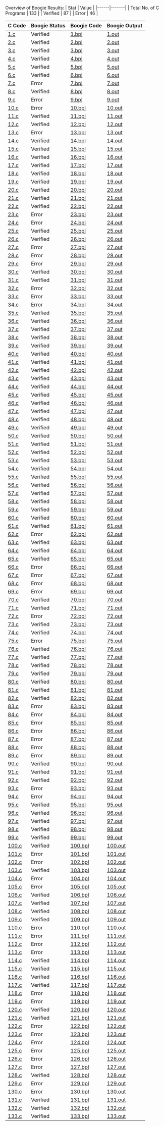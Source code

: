 Overview of Boogie Results:
| Stat | Value |
|------|-------|
| Total No. of C Programs | 133 |
| Verified | 87 |
| Error | 46 |

| C Code | Boogie Status | Boogie Code | Boogie Output |
|--------|---------------|-------------|---------------|
| [1.c](./c_benchmark/1.c) | Verified | [1.bpl](./boogie_fixed2/1.bpl) | [1.out](./boogie_fixed2/1.out) |
| [2.c](./c_benchmark/2.c) | Verified | [2.bpl](./boogie_fixed2/2.bpl) | [2.out](./boogie_fixed2/2.out) |
| [3.c](./c_benchmark/3.c) | Verified | [3.bpl](./boogie_fixed2/3.bpl) | [3.out](./boogie_fixed2/3.out) |
| [4.c](./c_benchmark/4.c) | Verified | [4.bpl](./boogie_fixed2/4.bpl) | [4.out](./boogie_fixed2/4.out) |
| [5.c](./c_benchmark/5.c) | Verified | [5.bpl](./boogie_fixed2/5.bpl) | [5.out](./boogie_fixed2/5.out) |
| [6.c](./c_benchmark/6.c) | Verified | [6.bpl](./boogie_fixed2/6.bpl) | [6.out](./boogie_fixed2/6.out) |
| [7.c](./c_benchmark/7.c) | Error | [7.bpl](./boogie_fixed2/7.bpl) | [7.out](./boogie_fixed2/7.out) |
| [8.c](./c_benchmark/8.c) | Verified | [8.bpl](./boogie_fixed2/8.bpl) | [8.out](./boogie_fixed2/8.out) |
| [9.c](./c_benchmark/9.c) | Error | [9.bpl](./boogie_fixed2/9.bpl) | [9.out](./boogie_fixed2/9.out) |
| [10.c](./c_benchmark/10.c) | Error | [10.bpl](./boogie_fixed2/10.bpl) | [10.out](./boogie_fixed2/10.out) |
| [11.c](./c_benchmark/11.c) | Verified | [11.bpl](./boogie_fixed2/11.bpl) | [11.out](./boogie_fixed2/11.out) |
| [12.c](./c_benchmark/12.c) | Verified | [12.bpl](./boogie_fixed2/12.bpl) | [12.out](./boogie_fixed2/12.out) |
| [13.c](./c_benchmark/13.c) | Error | [13.bpl](./boogie_fixed2/13.bpl) | [13.out](./boogie_fixed2/13.out) |
| [14.c](./c_benchmark/14.c) | Verified | [14.bpl](./boogie_fixed2/14.bpl) | [14.out](./boogie_fixed2/14.out) |
| [15.c](./c_benchmark/15.c) | Verified | [15.bpl](./boogie_fixed2/15.bpl) | [15.out](./boogie_fixed2/15.out) |
| [16.c](./c_benchmark/16.c) | Verified | [16.bpl](./boogie_fixed2/16.bpl) | [16.out](./boogie_fixed2/16.out) |
| [17.c](./c_benchmark/17.c) | Verified | [17.bpl](./boogie_fixed2/17.bpl) | [17.out](./boogie_fixed2/17.out) |
| [18.c](./c_benchmark/18.c) | Verified | [18.bpl](./boogie_fixed2/18.bpl) | [18.out](./boogie_fixed2/18.out) |
| [19.c](./c_benchmark/19.c) | Verified | [19.bpl](./boogie_fixed2/19.bpl) | [19.out](./boogie_fixed2/19.out) |
| [20.c](./c_benchmark/20.c) | Verified | [20.bpl](./boogie_fixed2/20.bpl) | [20.out](./boogie_fixed2/20.out) |
| [21.c](./c_benchmark/21.c) | Verified | [21.bpl](./boogie_fixed2/21.bpl) | [21.out](./boogie_fixed2/21.out) |
| [22.c](./c_benchmark/22.c) | Verified | [22.bpl](./boogie_fixed2/22.bpl) | [22.out](./boogie_fixed2/22.out) |
| [23.c](./c_benchmark/23.c) | Error | [23.bpl](./boogie_fixed2/23.bpl) | [23.out](./boogie_fixed2/23.out) |
| [24.c](./c_benchmark/24.c) | Error | [24.bpl](./boogie_fixed2/24.bpl) | [24.out](./boogie_fixed2/24.out) |
| [25.c](./c_benchmark/25.c) | Verified | [25.bpl](./boogie_fixed2/25.bpl) | [25.out](./boogie_fixed2/25.out) |
| [26.c](./c_benchmark/26.c) | Verified | [26.bpl](./boogie_fixed2/26.bpl) | [26.out](./boogie_fixed2/26.out) |
| [27.c](./c_benchmark/27.c) | Error | [27.bpl](./boogie_fixed2/27.bpl) | [27.out](./boogie_fixed2/27.out) |
| [28.c](./c_benchmark/28.c) | Error | [28.bpl](./boogie_fixed2/28.bpl) | [28.out](./boogie_fixed2/28.out) |
| [29.c](./c_benchmark/29.c) | Error | [29.bpl](./boogie_fixed2/29.bpl) | [29.out](./boogie_fixed2/29.out) |
| [30.c](./c_benchmark/30.c) | Verified | [30.bpl](./boogie_fixed2/30.bpl) | [30.out](./boogie_fixed2/30.out) |
| [31.c](./c_benchmark/31.c) | Verified | [31.bpl](./boogie_fixed2/31.bpl) | [31.out](./boogie_fixed2/31.out) |
| [32.c](./c_benchmark/32.c) | Error | [32.bpl](./boogie_fixed2/32.bpl) | [32.out](./boogie_fixed2/32.out) |
| [33.c](./c_benchmark/33.c) | Error | [33.bpl](./boogie_fixed2/33.bpl) | [33.out](./boogie_fixed2/33.out) |
| [34.c](./c_benchmark/34.c) | Error | [34.bpl](./boogie_fixed2/34.bpl) | [34.out](./boogie_fixed2/34.out) |
| [35.c](./c_benchmark/35.c) | Verified | [35.bpl](./boogie_fixed2/35.bpl) | [35.out](./boogie_fixed2/35.out) |
| [36.c](./c_benchmark/36.c) | Verified | [36.bpl](./boogie_fixed2/36.bpl) | [36.out](./boogie_fixed2/36.out) |
| [37.c](./c_benchmark/37.c) | Verified | [37.bpl](./boogie_fixed2/37.bpl) | [37.out](./boogie_fixed2/37.out) |
| [38.c](./c_benchmark/38.c) | Verified | [38.bpl](./boogie_fixed2/38.bpl) | [38.out](./boogie_fixed2/38.out) |
| [39.c](./c_benchmark/39.c) | Verified | [39.bpl](./boogie_fixed2/39.bpl) | [39.out](./boogie_fixed2/39.out) |
| [40.c](./c_benchmark/40.c) | Verified | [40.bpl](./boogie_fixed2/40.bpl) | [40.out](./boogie_fixed2/40.out) |
| [41.c](./c_benchmark/41.c) | Verified | [41.bpl](./boogie_fixed2/41.bpl) | [41.out](./boogie_fixed2/41.out) |
| [42.c](./c_benchmark/42.c) | Verified | [42.bpl](./boogie_fixed2/42.bpl) | [42.out](./boogie_fixed2/42.out) |
| [43.c](./c_benchmark/43.c) | Verified | [43.bpl](./boogie_fixed2/43.bpl) | [43.out](./boogie_fixed2/43.out) |
| [44.c](./c_benchmark/44.c) | Verified | [44.bpl](./boogie_fixed2/44.bpl) | [44.out](./boogie_fixed2/44.out) |
| [45.c](./c_benchmark/45.c) | Verified | [45.bpl](./boogie_fixed2/45.bpl) | [45.out](./boogie_fixed2/45.out) |
| [46.c](./c_benchmark/46.c) | Verified | [46.bpl](./boogie_fixed2/46.bpl) | [46.out](./boogie_fixed2/46.out) |
| [47.c](./c_benchmark/47.c) | Verified | [47.bpl](./boogie_fixed2/47.bpl) | [47.out](./boogie_fixed2/47.out) |
| [48.c](./c_benchmark/48.c) | Verified | [48.bpl](./boogie_fixed2/48.bpl) | [48.out](./boogie_fixed2/48.out) |
| [49.c](./c_benchmark/49.c) | Verified | [49.bpl](./boogie_fixed2/49.bpl) | [49.out](./boogie_fixed2/49.out) |
| [50.c](./c_benchmark/50.c) | Verified | [50.bpl](./boogie_fixed2/50.bpl) | [50.out](./boogie_fixed2/50.out) |
| [51.c](./c_benchmark/51.c) | Verified | [51.bpl](./boogie_fixed2/51.bpl) | [51.out](./boogie_fixed2/51.out) |
| [52.c](./c_benchmark/52.c) | Verified | [52.bpl](./boogie_fixed2/52.bpl) | [52.out](./boogie_fixed2/52.out) |
| [53.c](./c_benchmark/53.c) | Verified | [53.bpl](./boogie_fixed2/53.bpl) | [53.out](./boogie_fixed2/53.out) |
| [54.c](./c_benchmark/54.c) | Verified | [54.bpl](./boogie_fixed2/54.bpl) | [54.out](./boogie_fixed2/54.out) |
| [55.c](./c_benchmark/55.c) | Verified | [55.bpl](./boogie_fixed2/55.bpl) | [55.out](./boogie_fixed2/55.out) |
| [56.c](./c_benchmark/56.c) | Verified | [56.bpl](./boogie_fixed2/56.bpl) | [56.out](./boogie_fixed2/56.out) |
| [57.c](./c_benchmark/57.c) | Verified | [57.bpl](./boogie_fixed2/57.bpl) | [57.out](./boogie_fixed2/57.out) |
| [58.c](./c_benchmark/58.c) | Verified | [58.bpl](./boogie_fixed2/58.bpl) | [58.out](./boogie_fixed2/58.out) |
| [59.c](./c_benchmark/59.c) | Verified | [59.bpl](./boogie_fixed2/59.bpl) | [59.out](./boogie_fixed2/59.out) |
| [60.c](./c_benchmark/60.c) | Verified | [60.bpl](./boogie_fixed2/60.bpl) | [60.out](./boogie_fixed2/60.out) |
| [61.c](./c_benchmark/61.c) | Verified | [61.bpl](./boogie_fixed2/61.bpl) | [61.out](./boogie_fixed2/61.out) |
| [62.c](./c_benchmark/62.c) | Error | [62.bpl](./boogie_fixed2/62.bpl) | [62.out](./boogie_fixed2/62.out) |
| [63.c](./c_benchmark/63.c) | Verified | [63.bpl](./boogie_fixed2/63.bpl) | [63.out](./boogie_fixed2/63.out) |
| [64.c](./c_benchmark/64.c) | Verified | [64.bpl](./boogie_fixed2/64.bpl) | [64.out](./boogie_fixed2/64.out) |
| [65.c](./c_benchmark/65.c) | Verified | [65.bpl](./boogie_fixed2/65.bpl) | [65.out](./boogie_fixed2/65.out) |
| [66.c](./c_benchmark/66.c) | Error | [66.bpl](./boogie_fixed2/66.bpl) | [66.out](./boogie_fixed2/66.out) |
| [67.c](./c_benchmark/67.c) | Error | [67.bpl](./boogie_fixed2/67.bpl) | [67.out](./boogie_fixed2/67.out) |
| [68.c](./c_benchmark/68.c) | Error | [68.bpl](./boogie_fixed2/68.bpl) | [68.out](./boogie_fixed2/68.out) |
| [69.c](./c_benchmark/69.c) | Error | [69.bpl](./boogie_fixed2/69.bpl) | [69.out](./boogie_fixed2/69.out) |
| [70.c](./c_benchmark/70.c) | Verified | [70.bpl](./boogie_fixed2/70.bpl) | [70.out](./boogie_fixed2/70.out) |
| [71.c](./c_benchmark/71.c) | Verified | [71.bpl](./boogie_fixed2/71.bpl) | [71.out](./boogie_fixed2/71.out) |
| [72.c](./c_benchmark/72.c) | Error | [72.bpl](./boogie_fixed2/72.bpl) | [72.out](./boogie_fixed2/72.out) |
| [73.c](./c_benchmark/73.c) | Verified | [73.bpl](./boogie_fixed2/73.bpl) | [73.out](./boogie_fixed2/73.out) |
| [74.c](./c_benchmark/74.c) | Verified | [74.bpl](./boogie_fixed2/74.bpl) | [74.out](./boogie_fixed2/74.out) |
| [75.c](./c_benchmark/75.c) | Error | [75.bpl](./boogie_fixed2/75.bpl) | [75.out](./boogie_fixed2/75.out) |
| [76.c](./c_benchmark/76.c) | Verified | [76.bpl](./boogie_fixed2/76.bpl) | [76.out](./boogie_fixed2/76.out) |
| [77.c](./c_benchmark/77.c) | Verified | [77.bpl](./boogie_fixed2/77.bpl) | [77.out](./boogie_fixed2/77.out) |
| [78.c](./c_benchmark/78.c) | Verified | [78.bpl](./boogie_fixed2/78.bpl) | [78.out](./boogie_fixed2/78.out) |
| [79.c](./c_benchmark/79.c) | Verified | [79.bpl](./boogie_fixed2/79.bpl) | [79.out](./boogie_fixed2/79.out) |
| [80.c](./c_benchmark/80.c) | Verified | [80.bpl](./boogie_fixed2/80.bpl) | [80.out](./boogie_fixed2/80.out) |
| [81.c](./c_benchmark/81.c) | Verified | [81.bpl](./boogie_fixed2/81.bpl) | [81.out](./boogie_fixed2/81.out) |
| [82.c](./c_benchmark/82.c) | Verified | [82.bpl](./boogie_fixed2/82.bpl) | [82.out](./boogie_fixed2/82.out) |
| [83.c](./c_benchmark/83.c) | Error | [83.bpl](./boogie_fixed2/83.bpl) | [83.out](./boogie_fixed2/83.out) |
| [84.c](./c_benchmark/84.c) | Error | [84.bpl](./boogie_fixed2/84.bpl) | [84.out](./boogie_fixed2/84.out) |
| [85.c](./c_benchmark/85.c) | Error | [85.bpl](./boogie_fixed2/85.bpl) | [85.out](./boogie_fixed2/85.out) |
| [86.c](./c_benchmark/86.c) | Error | [86.bpl](./boogie_fixed2/86.bpl) | [86.out](./boogie_fixed2/86.out) |
| [87.c](./c_benchmark/87.c) | Error | [87.bpl](./boogie_fixed2/87.bpl) | [87.out](./boogie_fixed2/87.out) |
| [88.c](./c_benchmark/88.c) | Error | [88.bpl](./boogie_fixed2/88.bpl) | [88.out](./boogie_fixed2/88.out) |
| [89.c](./c_benchmark/89.c) | Error | [89.bpl](./boogie_fixed2/89.bpl) | [89.out](./boogie_fixed2/89.out) |
| [90.c](./c_benchmark/90.c) | Verified | [90.bpl](./boogie_fixed2/90.bpl) | [90.out](./boogie_fixed2/90.out) |
| [91.c](./c_benchmark/91.c) | Verified | [91.bpl](./boogie_fixed2/91.bpl) | [91.out](./boogie_fixed2/91.out) |
| [92.c](./c_benchmark/92.c) | Verified | [92.bpl](./boogie_fixed2/92.bpl) | [92.out](./boogie_fixed2/92.out) |
| [93.c](./c_benchmark/93.c) | Error | [93.bpl](./boogie_fixed2/93.bpl) | [93.out](./boogie_fixed2/93.out) |
| [94.c](./c_benchmark/94.c) | Error | [94.bpl](./boogie_fixed2/94.bpl) | [94.out](./boogie_fixed2/94.out) |
| [95.c](./c_benchmark/95.c) | Verified | [95.bpl](./boogie_fixed2/95.bpl) | [95.out](./boogie_fixed2/95.out) |
| [96.c](./c_benchmark/96.c) | Verified | [96.bpl](./boogie_fixed2/96.bpl) | [96.out](./boogie_fixed2/96.out) |
| [97.c](./c_benchmark/97.c) | Verified | [97.bpl](./boogie_fixed2/97.bpl) | [97.out](./boogie_fixed2/97.out) |
| [98.c](./c_benchmark/98.c) | Verified | [98.bpl](./boogie_fixed2/98.bpl) | [98.out](./boogie_fixed2/98.out) |
| [99.c](./c_benchmark/99.c) | Verified | [99.bpl](./boogie_fixed2/99.bpl) | [99.out](./boogie_fixed2/99.out) |
| [100.c](./c_benchmark/100.c) | Verified | [100.bpl](./boogie_fixed2/100.bpl) | [100.out](./boogie_fixed2/100.out) |
| [101.c](./c_benchmark/101.c) | Error | [101.bpl](./boogie_fixed2/101.bpl) | [101.out](./boogie_fixed2/101.out) |
| [102.c](./c_benchmark/102.c) | Error | [102.bpl](./boogie_fixed2/102.bpl) | [102.out](./boogie_fixed2/102.out) |
| [103.c](./c_benchmark/103.c) | Verified | [103.bpl](./boogie_fixed2/103.bpl) | [103.out](./boogie_fixed2/103.out) |
| [104.c](./c_benchmark/104.c) | Error | [104.bpl](./boogie_fixed2/104.bpl) | [104.out](./boogie_fixed2/104.out) |
| [105.c](./c_benchmark/105.c) | Error | [105.bpl](./boogie_fixed2/105.bpl) | [105.out](./boogie_fixed2/105.out) |
| [106.c](./c_benchmark/106.c) | Verified | [106.bpl](./boogie_fixed2/106.bpl) | [106.out](./boogie_fixed2/106.out) |
| [107.c](./c_benchmark/107.c) | Verified | [107.bpl](./boogie_fixed2/107.bpl) | [107.out](./boogie_fixed2/107.out) |
| [108.c](./c_benchmark/108.c) | Verified | [108.bpl](./boogie_fixed2/108.bpl) | [108.out](./boogie_fixed2/108.out) |
| [109.c](./c_benchmark/109.c) | Verified | [109.bpl](./boogie_fixed2/109.bpl) | [109.out](./boogie_fixed2/109.out) |
| [110.c](./c_benchmark/110.c) | Error | [110.bpl](./boogie_fixed2/110.bpl) | [110.out](./boogie_fixed2/110.out) |
| [111.c](./c_benchmark/111.c) | Error | [111.bpl](./boogie_fixed2/111.bpl) | [111.out](./boogie_fixed2/111.out) |
| [112.c](./c_benchmark/112.c) | Error | [112.bpl](./boogie_fixed2/112.bpl) | [112.out](./boogie_fixed2/112.out) |
| [113.c](./c_benchmark/113.c) | Error | [113.bpl](./boogie_fixed2/113.bpl) | [113.out](./boogie_fixed2/113.out) |
| [114.c](./c_benchmark/114.c) | Verified | [114.bpl](./boogie_fixed2/114.bpl) | [114.out](./boogie_fixed2/114.out) |
| [115.c](./c_benchmark/115.c) | Verified | [115.bpl](./boogie_fixed2/115.bpl) | [115.out](./boogie_fixed2/115.out) |
| [116.c](./c_benchmark/116.c) | Verified | [116.bpl](./boogie_fixed2/116.bpl) | [116.out](./boogie_fixed2/116.out) |
| [117.c](./c_benchmark/117.c) | Verified | [117.bpl](./boogie_fixed2/117.bpl) | [117.out](./boogie_fixed2/117.out) |
| [118.c](./c_benchmark/118.c) | Error | [118.bpl](./boogie_fixed2/118.bpl) | [118.out](./boogie_fixed2/118.out) |
| [119.c](./c_benchmark/119.c) | Error | [119.bpl](./boogie_fixed2/119.bpl) | [119.out](./boogie_fixed2/119.out) |
| [120.c](./c_benchmark/120.c) | Verified | [120.bpl](./boogie_fixed2/120.bpl) | [120.out](./boogie_fixed2/120.out) |
| [121.c](./c_benchmark/121.c) | Verified | [121.bpl](./boogie_fixed2/121.bpl) | [121.out](./boogie_fixed2/121.out) |
| [122.c](./c_benchmark/122.c) | Error | [122.bpl](./boogie_fixed2/122.bpl) | [122.out](./boogie_fixed2/122.out) |
| [123.c](./c_benchmark/123.c) | Error | [123.bpl](./boogie_fixed2/123.bpl) | [123.out](./boogie_fixed2/123.out) |
| [124.c](./c_benchmark/124.c) | Error | [124.bpl](./boogie_fixed2/124.bpl) | [124.out](./boogie_fixed2/124.out) |
| [125.c](./c_benchmark/125.c) | Error | [125.bpl](./boogie_fixed2/125.bpl) | [125.out](./boogie_fixed2/125.out) |
| [126.c](./c_benchmark/126.c) | Error | [126.bpl](./boogie_fixed2/126.bpl) | [126.out](./boogie_fixed2/126.out) |
| [127.c](./c_benchmark/127.c) | Error | [127.bpl](./boogie_fixed2/127.bpl) | [127.out](./boogie_fixed2/127.out) |
| [128.c](./c_benchmark/128.c) | Verified | [128.bpl](./boogie_fixed2/128.bpl) | [128.out](./boogie_fixed2/128.out) |
| [129.c](./c_benchmark/129.c) | Error | [129.bpl](./boogie_fixed2/129.bpl) | [129.out](./boogie_fixed2/129.out) |
| [130.c](./c_benchmark/130.c) | Error | [130.bpl](./boogie_fixed2/130.bpl) | [130.out](./boogie_fixed2/130.out) |
| [131.c](./c_benchmark/131.c) | Verified | [131.bpl](./boogie_fixed2/131.bpl) | [131.out](./boogie_fixed2/131.out) |
| [132.c](./c_benchmark/132.c) | Verified | [132.bpl](./boogie_fixed2/132.bpl) | [132.out](./boogie_fixed2/132.out) |
| [133.c](./c_benchmark/133.c) | Verified | [133.bpl](./boogie_fixed2/133.bpl) | [133.out](./boogie_fixed2/133.out) |

    